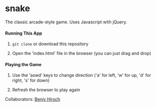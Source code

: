 snake
=====

The classic arcade-style game. Uses Javascript with jQuery.

#### Running This App

1. `git clone` or download this repository

2. Open the 'index.html' file in the browser (you can just drag and drop)

#### Playing the Game

1. Use the 'aswd' keys to change direction ('a' for left, 'w' for up, 'd' for right, 's' for down)

2. Refresh the browser to play again

Collaborators: [Benjy Hirsch](http://github.com/benjyhirsch)
